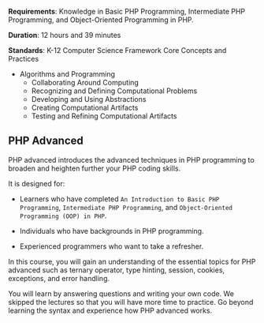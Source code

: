 **Requirements**: Knowledge in Basic PHP Programming, Intermediate PHP Programming, and Object-Oriented Programming in PHP.

**Duration**: 12 hours and 39 minutes

**Standards**: K-12 Computer Science Framework Core Concepts and Practices
* Algorithms and Programming
    - Collaborating Around Computing
    - Recognizing and Defining Computational Problems
    - Developing and Using Abstractions
    - Creating Computational Artifacts
    - Testing and Refining Computational Artifacts

## PHP Advanced

PHP advanced introduces the advanced techniques in PHP programming to broaden and heighten further your PHP coding skills. 

It is designed for:

* Learners who have completed `An Introduction to Basic PHP Programming`, `Intermediate PHP Programming`, and `Object-Oriented Programming (OOP) in PHP`.

* Individuals who have backgrounds in PHP programming.

* Experienced programmers who want to take a refresher.

In this course, you will gain an understanding of the essential topics for PHP advanced such as ternary operator, type hinting, session, cookies, exceptions, and error handling. 

You will learn by answering questions and writing your own code. We skipped the lectures so that you will have more time to practice. Go beyond learning the syntax and experience how PHP advanced works. 
